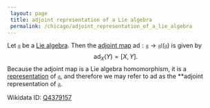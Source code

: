 ```yaml
---
 layout: page
 title: adjoint representation of a Lie algebra
 permalink: /chicago/adjoint_representation_of_a_lie_algebra
---
```


Let $\mathfrak g$ be a [Lie algebra](https://mathgloss.github.io/MathGloss/chicago/Lie_algebra). Then the [adjoint map](https://mathgloss.github.io/MathGloss/chicago/adjoint_map_of_a_Lie_algebra) $\text{ad}:\mathfrak g \to \mathfrak{gl}(\mathfrak g)$ is given by $$\text{ad}_X(Y) = [X,Y].$$ Because the adjoint map is a Lie algebra homomorphism, it is a [representation](https://mathgloss.github.io/MathGloss/chicago/Lie_algebra_representation) of $\mathfrak g$, and therefore we may refer to $\text{ad}$ as the **adjoint representation of $\mathfrak g$. 

Wikidata ID: [Q4379157](https://www.wikidata.org/wiki/Q4379157)